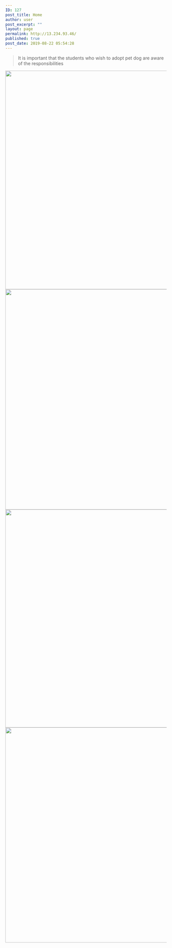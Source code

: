 ```yaml
---
ID: 127
post_title: Home
author: user
post_excerpt: ""
layout: page
permalink: http://13.234.93.46/
published: true
post_date: 2019-08-22 05:54:28
---
```

<blockquote>It is important that the students who wish to adopt pet dog are aware of the responsibilities</blockquote>		
										<img width="1024" height="683" src="http://13.234.93.46/wp-content/uploads/2019/08/home2-1024x683.jpeg" alt="" srcset="http://13.234.93.46/wp-content/uploads/2019/08/home2-1024x683.jpeg 1024w, http://13.234.93.46/wp-content/uploads/2019/08/home2-600x400.jpeg 600w, http://13.234.93.46/wp-content/uploads/2019/08/home2-300x200.jpeg 300w, http://13.234.93.46/wp-content/uploads/2019/08/home2-768x512.jpeg 768w, http://13.234.93.46/wp-content/uploads/2019/08/home2-1x1.jpeg 1w" sizes="(max-width: 1024px) 100vw, 1024px" />											
										<img width="1024" height="688" src="http://13.234.93.46/wp-content/uploads/2019/08/home3-1024x688.jpeg" alt="" srcset="http://13.234.93.46/wp-content/uploads/2019/08/home3-1024x688.jpeg 1024w, http://13.234.93.46/wp-content/uploads/2019/08/home3-600x403.jpeg 600w, http://13.234.93.46/wp-content/uploads/2019/08/home3-300x202.jpeg 300w, http://13.234.93.46/wp-content/uploads/2019/08/home3-768x516.jpeg 768w, http://13.234.93.46/wp-content/uploads/2019/08/home3-1x1.jpeg 1w" sizes="(max-width: 1024px) 100vw, 1024px" />											
										<img width="1024" height="681" src="http://13.234.93.46/wp-content/uploads/2019/08/home1-1-1024x681.jpeg" alt="" srcset="http://13.234.93.46/wp-content/uploads/2019/08/home1-1-1024x681.jpeg 1024w, http://13.234.93.46/wp-content/uploads/2019/08/home1-1-600x399.jpeg 600w, http://13.234.93.46/wp-content/uploads/2019/08/home1-1-300x200.jpeg 300w, http://13.234.93.46/wp-content/uploads/2019/08/home1-1-768x511.jpeg 768w, http://13.234.93.46/wp-content/uploads/2019/08/home1-1-1x1.jpeg 1w" sizes="(max-width: 1024px) 100vw, 1024px" />											
										<img width="1024" height="672" src="http://13.234.93.46/wp-content/uploads/2019/08/home5-1024x672.jpg" alt="" srcset="http://13.234.93.46/wp-content/uploads/2019/08/home5-1024x672.jpg 1024w, http://13.234.93.46/wp-content/uploads/2019/08/home5-300x197.jpg 300w, http://13.234.93.46/wp-content/uploads/2019/08/home5-768x504.jpg 768w, http://13.234.93.46/wp-content/uploads/2019/08/home5-457x300.jpg 457w" sizes="(max-width: 1024px) 100vw, 1024px" />